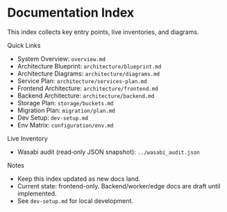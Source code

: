 # Documentation Index

This index collects key entry points, live inventories, and diagrams.

Quick Links
- System Overview: `overview.md`
- Architecture Blueprint: `architecture/blueprint.md`
- Architecture Diagrams: `architecture/diagrams.md`
- Service Plan: `architecture/services-plan.md`
- Frontend Architecture: `architecture/frontend.md`
- Backend Architecture: `architecture/backend.md`
- Storage Plan: `storage/buckets.md`
- Migration Plan: `migration/plan.md`
- Dev Setup: `dev-setup.md`
- Env Matrix: `configuration/env.md`

Live Inventory
- Wasabi audit (read‑only JSON snapshot): `../wasabi_audit.json`

Notes
- Keep this index updated as new docs land.
 - Current state: frontend-only. Backend/worker/edge docs are draft until implemented.
 - See `dev-setup.md` for local development.
